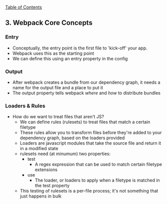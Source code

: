 [Table of Contents](../README.md)

## 3. Webpack Core Concepts

### Entry

- Conceptually, the entry point is the first file to 'kick-off' your app.
- Webpack uses this as the starting point
- We can define this using an entry property in the config

### Output

- After webpack creates a bundle from our dependency graph, it needs a name for the output file and a place to put it
- The output property tells webpack _where_ and _how_ to distribute bundles

### Loaders & Rules

- How do we want to treat files that aren't JS?
    - We can define rules (rulesets) to treat files that match a certain filetype
    - These rules allow you to transform files before they're added to your dependency graph, based on the loaders provided
    - Loaders are javascript modules that take the source file and return it in a modified state
    - rulesets need (at minumum) two properties:
        - test
            - A regex expression that can be used to match certain filetype extensions
        - use
            - The loader, or loaders to apply when a filetype is matched in the test property
    - This testing of rulesets is a per-file process; it's not something that just happens in bulk
